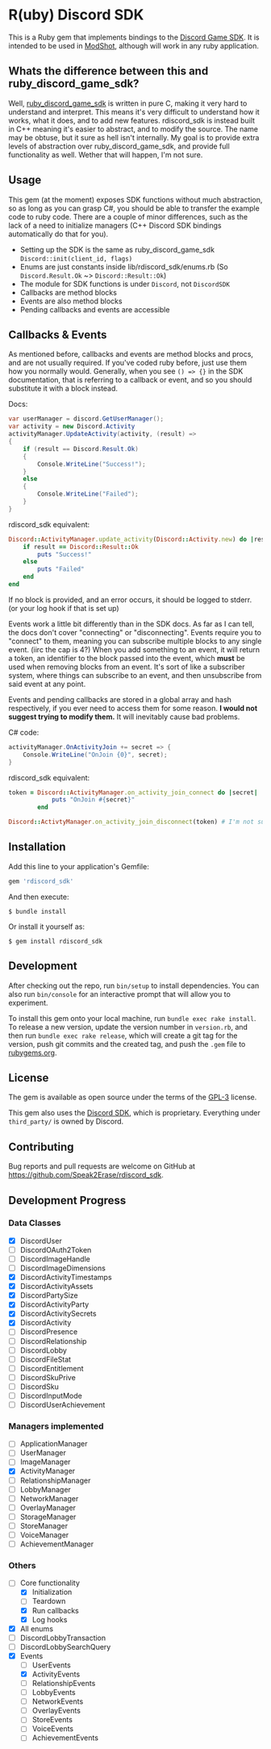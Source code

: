 # R(uby) Discord SDK

This is a Ruby gem that implements bindings to the [Discord Game SDK](https://discord.com/developers/docs/game-sdk/discord).
It is intended to be used in [ModShot](https://github.com/Astrabit-ST/Modshot-Core), although will work in any ruby application.

## Whats the difference between this and ruby_discord_game_sdk?

Well, [ruby_discord_game_sdk](https://github.com/rkevin-arch/ruby_discord_game_sdk) is written in pure C, making it very hard to understand and interpret.
This means it's very difficult to understand how it works, what it does, and to add new features. 
rdiscord_sdk is instead built in C++ meaning it's easier to abstract, and to modify the source. The name may be obtuse, but it sure as hell isn't internally.
My goal is to provide extra levels of abstraction over ruby_discord_game_sdk, and provide full functionality as well. Wether that will happen, I'm not sure.

## Usage

This gem (at the moment) exposes SDK functions without much abstraction, so as long as you can grasp C#, you should be able to transfer the example code to ruby code.
There are a couple of minor differences, such as the lack of a need to initialize managers (C++ Discord SDK bindings automatically do that for you).

- Setting up the SDK is the same as ruby_discord_game_sdk `Discord::init(client_id, flags)`
- Enums are just constants inside lib/rdiscord_sdk/enums.rb (So `Discord.Result.Ok` ~> `Discord::Result::Ok`)
- The module for SDK functions is under `Discord`, not `DiscordSDK`
- Callbacks are method blocks
- Events are also method blocks
- Pending callbacks and events are accessible

## Callbacks & Events

As mentioned before, callbacks and events are method blocks and procs, and are not usually required. If you've coded ruby before, just use them how you normally would.
Generally, when you see `() => {}` in the SDK documentation, that is referring to a callback or event, and so you should substitute it with a block instead.

Docs:
```cs
var userManager = discord.GetUserManager();
var activity = new Discord.Activity
activityManager.UpdateActivity(activity, (result) =>
{
    if (result == Discord.Result.Ok)
    {
        Console.WriteLine("Success!");
    }
    else
    {
        Console.WriteLine("Failed");
    }
}
```
rdiscord_sdk equivalent:
```rb
Discord::ActivityManager.update_activity(Discord::Activity.new) do |result|
    if result == Discord::Result::Ok
        puts "Success!"
    else
        puts "Failed"
    end
end
```

If no block is provided, and an error occurs, it should be logged to stderr. (or your log hook if that is set up)

Events work a little bit differently than in the SDK docs. As far as I can tell, the docs don't cover "connecting" or "disconnecting".
Events require you to "connect" to them, meaning you can subscribe multiple blocks to any single event. (iirc the cap is 4?)
When you add something to an event, it will return a token, an identifier to the block passed into the event, which **must** be used when removing blocks from an event.
It's sort of like a subscriber system, where things can subscribe to an event, and then unsubscribe from said event at any point.

Events and pending callbacks are stored in a global array and hash respectively, if you ever need to access them for some reason. 
**I would not suggest trying to modify them.** It will inevitably cause bad problems.

C# code:
```cs
activityManager.OnActivityJoin += secret => {
    Console.WriteLine("OnJoin {0}", secret);
}
```
rdiscord_sdk equivalent:
```rb
token = Discord::ActivityManager.on_activity_join_connect do |secret|
            puts "OnJoin #{secret}"
        end

Discord::ActivtyManager.on_activity_join_disconnect(token) # I'm not sure what the C# equivalent is
```

## Installation

Add this line to your application's Gemfile:

```ruby
gem 'rdiscord_sdk'
```

And then execute:

    $ bundle install

Or install it yourself as:

    $ gem install rdiscord_sdk


## Development

After checking out the repo, run `bin/setup` to install dependencies. You can also run `bin/console` for an interactive prompt that will allow you to experiment.

To install this gem onto your local machine, run `bundle exec rake install`. To release a new version, update the version number in `version.rb`, and then run `bundle exec rake release`, which will create a git tag for the version, push git commits and the created tag, and push the `.gem` file to [rubygems.org](https://rubygems.org).

## License

The gem is available as open source under the terms of the [GPL-3]() license.

This gem also uses the [Discord SDK](https://discord.com/developers/docs/game-sdk/discord), which is proprietary. Everything under `third_party/` is owned by Discord.

## Contributing

Bug reports and pull requests are welcome on GitHub at https://github.com/Speak2Erase/rdiscord_sdk.

## Development Progress

### Data Classes

- [x] DiscordUser
- [ ] DiscordOAuth2Token
- [ ] DiscordImageHandle
- [ ] DiscordImageDimensions
- [x] DiscordActivityTimestamps
- [x] DiscordActivityAssets
- [x] DiscordPartySize
- [x] DiscordActivityParty
- [x] DiscordActivitySecrets
- [x] DiscordActivity
- [ ] DiscordPresence
- [ ] DiscordRelationship
- [ ] DiscordLobby
- [ ] DiscordFileStat
- [ ] DiscordEntitlement
- [ ] DiscordSkuPrive
- [ ] DiscordSku
- [ ] DiscordInputMode
- [ ] DiscordUserAchievement

### Managers implemented
- [ ] ApplicationManager
- [ ] UserManager
- [ ] ImageManager
- [x] ActivityManager
- [ ] RelationshipManager
- [ ] LobbyManager
- [ ] NetworkManager
- [ ] OverlayManager
- [ ] StorageManager
- [ ] StoreManager
- [ ] VoiceManager
- [ ] AchievementManager

### Others
- [ ] Core functionality
  - [x] Initialization
  - [ ] Teardown
  - [x] Run callbacks
  - [x] Log hooks
- [x] All enums
- [ ] DiscordLobbyTransaction
- [ ] DiscordLobbySearchQuery
- [x] Events
  - [ ] UserEvents
  - [x] ActivityEvents
  - [ ] RelationshipEvents
  - [ ] LobbyEvents
  - [ ] NetworkEvents
  - [ ] OverlayEvents
  - [ ] StoreEvents
  - [ ] VoiceEvents
  - [ ] AchievementEvents